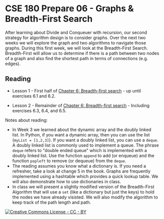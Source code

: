 # CSE 180 Prepare 06 - Graphs & Breadth-First Search

After learning about Divide and Conqueuer with recursion, our second strategy for algorithm design is to consider graphs.  Over the next two weeks we will explore the graph and two algorithms to navigate those graphs.  During this first week, we will look at the Breadth-First Search.  Breadth-First will allow us to determine if there is a path between two nodes of a graph and also find the shortest path in terms of connections (e.g. edges).

## Reading

* Lesson 1 - First half of [Chapter 6: Breadth-first search](https://learning.oreilly.com/library/view/grokking-algorithms/9781617292231/OEBPS/Text/kindle_split_012.html) - up until exercises 6.1 and 6.2.

* Lesson 2 - Remainder of [Chapter 6: Breadth-first search](https://learning.oreilly.com/library/view/grokking-algorithms/9781617292231/OEBPS/Text/kindle_split_012.html) - Including exercises 6.3, 6.4, and 6.5.

Notes about reading:

* In Week 3 we learned about the dynamic array and the doubly linked list.  In Python, if you want a dynamic array, then you can use the list (`myList = [1,2,3]`).  If you want a doubly linked list, you can use a `deque`.  A doubly linked list is commonly used to implement a queue.  The phrase `deque` refers to "double ended queue" which is implemented with a doubly linked list.  Use the function `append` to add (or enqueue) and the function `popleft` to remove (or dequeue) from the `deque`.
* The reading assumes you know what a dictionary is.  If you need a refresher, take a look at change 5 in the book.  Graphs are frequently implemented using a hashtable which provides a quick lookup table.  We will also demonstrate how to use dictionaries in class.
* In class we will present a slightly modified version of the Breadth-First Algorithm that will use a `set` (like a dictionary but just the keys) to hold the nodes we have already visisted.  We will also modify the algorithm to keep track of the path length and path.

[![Creative Commons License - CC - BY](https://i.creativecommons.org/l/by/4.0/88x31.png)](http://creativecommons.org/licenses/by/4.0/)
